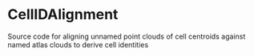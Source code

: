 # CellIDAlignment
Source code for aligning unnamed point clouds of cell centroids against named atlas clouds to derive cell identities
